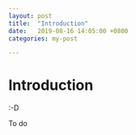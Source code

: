```yaml
---
layout: post
title:	"Introduction"
date:	2019-08-16 14:05:00 +0800
categories: my-post

---
```


# Introduction

:-D

To do



















